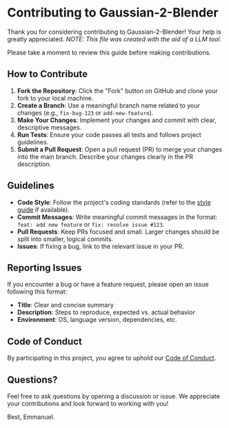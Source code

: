 # Contributing to Gaussian-2-Blender

Thank you for considering contributing to Gaussian-2-Blender! Your help is greatly appreciated. 
*NOTE: This file was created with the aid of a LLM tool.*

Please take a moment to review this guide before making contributions.

## How to Contribute

1. **Fork the Repository**: Click the "Fork" button on GitHub and clone your fork to your local machine.
2. **Create a Branch**: Use a meaningful branch name related to your changes (e.g., `fix-bug-123` or `add-new-feature`).
3. **Make Your Changes**: Implement your changes and commit with clear, descriptive messages.
4. **Run Tests**: Ensure your code passes all tests and follows project guidelines.
5. **Submit a Pull Request**: Open a pull request (PR) to merge your changes into the main branch. Describe your changes clearly in the PR description.

## Guidelines

- **Code Style**: Follow the project's coding standards (refer to the [style guide](STYLE_GUIDE.md) if available).
- **Commit Messages**: Write meaningful commit messages in the format: `feat: add new feature` or `fix: resolve issue #123`.
- **Pull Requests**: Keep PRs focused and small. Larger changes should be split into smaller, logical commits.
- **Issues**: If fixing a bug, link to the relevant issue in your PR.

## Reporting Issues

If you encounter a bug or have a feature request, please open an issue following this format:

- **Title**: Clear and concise summary
- **Description**: Steps to reproduce, expected vs. actual behavior
- **Environment**: OS, language version, dependencies, etc.

## Code of Conduct

By participating in this project, you agree to uphold our [Code of Conduct](CODE_OF_CONDUCT.md).

## Questions?

Feel free to ask questions by opening a discussion or issue. We appreciate your contributions and look forward to working with you!

Best,
Emmanuel.

